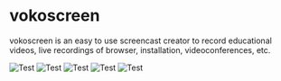 vokoscreen
==========

vokoscreen is an easy to use screencast creator to record educational videos, live recordings of browser, installation, videoconferences, etc.

![Test](http://linuxecke.volkoh.de/vokoscreen/vokoscreen-0.png)
![Test](http://linuxecke.volkoh.de/vokoscreen/vokoscreen-1.png)
![Test](http://linuxecke.volkoh.de/vokoscreen/vokoscreen-2.png)
![Test](http://linuxecke.volkoh.de/vokoscreen/vokoscreen-3.png)
![Test](http://linuxecke.volkoh.de/vokoscreen/vokoscreen-4.png)
